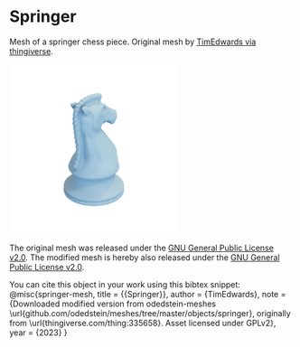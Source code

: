 # Springer

Mesh of a springer chess piece.
Original mesh by [TimEdwards via thingiverse](https://www.thingiverse.com/thing:335658).

![springer](springer.png)

The original mesh was released under the [GNU General Public License v2.0](https://www.gnu.org/licenses/old-licenses/gpl-2.0.html).
The modified mesh is hereby also released under the [GNU General Public License v2.0](https://www.gnu.org/licenses/old-licenses/gpl-2.0.html).

You can cite this object in your work using this bibtex snippet:
    @misc{springer-mesh,
      title = {{Springer}},
      author = {TimEdwards},
      note = {Downloaded modified version from odedstein-meshes \url{github.com/odedstein/meshes/tree/master/objects/springer}, originally from \url{thingiverse.com/thing:335658}. Asset licensed under GPLv2},
      year = {2023}
    }
